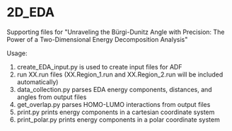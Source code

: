 # 2D_EDA
Supporting files for "Unraveling the Bürgi-Dunitz Angle with Precision: The Power of a Two-Dimensional Energy Decomposition Analysis"

Usage:
1) create_EDA_input.py is used to create input files for ADF
2) run XX.run files (XX.Region_1.run and XX.Region_2.run will be included automatically)
3) data_collection.py parses EDA energy components, distances, and angles from output files
4) get_overlap.py parses HOMO-LUMO interactions from output files
5) print.py prints energy components in a cartesian coordinate system
6) print_polar.py prints energy components in a polar coordinate system
